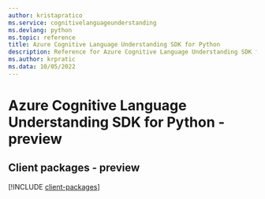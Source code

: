 ```yaml
---
author: kristapratico
ms.service: cognitivelanguageunderstanding
ms.devlang: python
ms.topic: reference
title: Azure Cognitive Language Understanding SDK for Python
description: Reference for Azure Cognitive Language Understanding SDK for Python
ms.author: krpratic
ms.data: 10/05/2022
---
```

# Azure Cognitive Language Understanding SDK for Python - preview

## Client packages - preview
[!INCLUDE [client-packages](cognitive-language-understanding-client-index.md)]